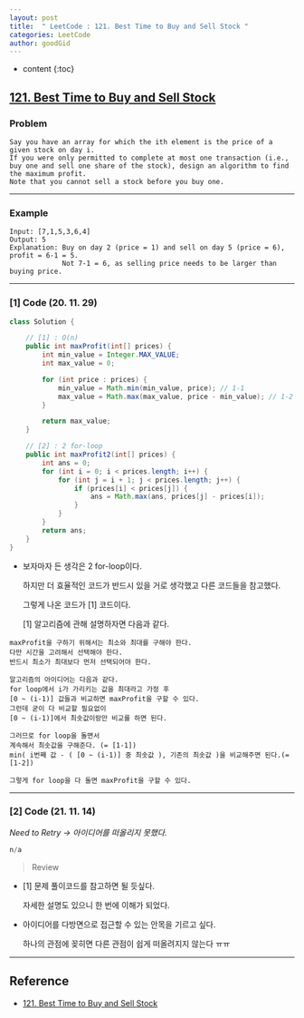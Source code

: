 ```yaml
---
layout: post
title:  " LeetCode : 121. Best Time to Buy and Sell Stock "
categories: LeetCode
author: goodGid
---
```

* content
{:toc}

## [121. Best Time to Buy and Sell Stock](https://leetcode.com/problems/best-time-to-buy-and-sell-stock/)

### Problem

```
Say you have an array for which the ith element is the price of a given stock on day i.
If you were only permitted to complete at most one transaction (i.e., buy one and sell one share of the stock), design an algorithm to find the maximum profit.
Note that you cannot sell a stock before you buy one.
```

---

### Example

```
Input: [7,1,5,3,6,4]
Output: 5
Explanation: Buy on day 2 (price = 1) and sell on day 5 (price = 6), profit = 6-1 = 5.
             Not 7-1 = 6, as selling price needs to be larger than buying price.
```



---

### [1] Code (20. 11. 29)

``` java
class Solution {

    // [1] : O(n)
    public int maxProfit(int[] prices) {
        int min_value = Integer.MAX_VALUE;
        int max_value = 0;

        for (int price : prices) {
            min_value = Math.min(min_value, price); // 1-1
            max_value = Math.max(max_value, price - min_value); // 1-2
        }

        return max_value;
    }

    // [2] : 2 for-loop
    public int maxProfit2(int[] prices) {
        int ans = 0;
        for (int i = 0; i < prices.length; i++) {
            for (int j = i + 1; j < prices.length; j++) {
                if (prices[i] < prices[j]) {
                    ans = Math.max(ans, prices[j] - prices[i]);
                }
            }
        }
        return ans;
    }
}
```

* 보자마자 든 생각은 2 for-loop이다.

  하지만 더 효율적인 코드가 반드시 있을 거로 생각했고 다른 코드들을 참고했다.

  그렇게 나온 코드가 [1] 코드이다.

  [1] 알고리즘에 관해 설명하자면 다음과 같다.

```
maxProfit을 구하기 위해서는 최소와 최대를 구해야 한다.
다만 시간을 고려해서 선택해야 한다.
반드시 최소가 최대보다 먼저 선택되어야 한다.

알고리즘의 아이디어는 다음과 같다.
for loop에서 i가 가리키는 값을 최대라고 가정 후 
[0 ~ (i-1)] 값들과 비교하면 maxProfit을 구할 수 있다.
그런데 굳이 다 비교할 필요없이
[0 ~ (i-1)]에서 최솟값이랑만 비교를 하면 된다.

그러므로 for loop을 돌면서
계속해서 최솟값을 구해준다. (= [1-1])
min( i번째 값 - ( [0 ~ (i-1)] 중 최솟값 ), 기존의 최솟값 )을 비교해주면 된다.(= [1-2])

그렇게 for loop을 다 돌면 maxProfit을 구할 수 있다.
```

---

### [2] Code (21. 11. 14)

*Need to Retry -> 아이디어를 떠올리지 못했다.*

``` java
n/a
```

> Review

* [1] 문제 풀이코드를 참고하면 될 듯싶다.

  자세한 설명도 있으니 한 번에 이해가 되었다.

* 아이디어를 다방면으로 접근할 수 있는 안목을 기르고 싶다.

  하나의 관점에 꽂히면 다른 관점이 쉽게 떠올려지지 않는다 ㅠㅠ 



---

## Reference

* [121. Best Time to Buy and Sell Stock](https://leetcode.com/problems/best-time-to-buy-and-sell-stock/)